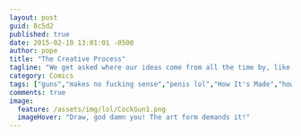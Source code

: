 ```yaml
---
layout: post
guid: 8c5d2
published: true
date: 2015-02-10 13:01:01 -0500
author: pope
title: "The Creative Process"
tagline: "We get asked where our ideas come from all the time by, like no one ever. But you\'re going to find out anyway, so suck it up and get your doodlin\' pad ready, because, man have we cooked up a good one to share."
category: Comics
tags: ["guns","makes no fucking sense","penis lol","How It's Made","how to be a professional internet artist","hangovers"]
comments: true 
image:
  feature: /assets/img/lol/CockGun1.png
  imageHover: "Draw, god damn you! The art form demands it!"
---
```


